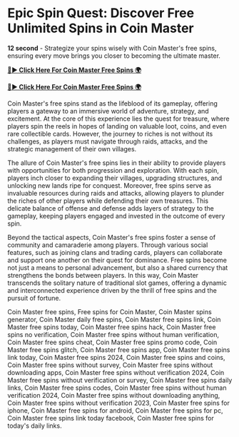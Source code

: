 # Epic Spin Quest: Discover Free Unlimited Spins in Coin Master
**12 second** - Strategize your spins wisely with Coin Master's free spins, ensuring every move brings you closer to becoming the ultimate master.


[**🔴► Click Here For Coin Master Free Spins 🌍**](https://jimaddadel.github.io/Coin)

[**🔴► Click Here For Coin Master Free Spins 🌍**](https://jimaddadel.github.io/Coin)
 
Coin Master's free spins stand as the lifeblood of its gameplay, offering players a gateway to an immersive world of adventure, strategy, and excitement. At the core of this experience lies the quest for treasure, where players spin the reels in hopes of landing on valuable loot, coins, and even rare collectible cards. However, the journey to riches is not without its challenges, as players must navigate through raids, attacks, and the strategic management of their own villages.

The allure of Coin Master's free spins lies in their ability to provide players with opportunities for both progression and exploration. With each spin, players inch closer to expanding their villages, upgrading structures, and unlocking new lands ripe for conquest. Moreover, free spins serve as invaluable resources during raids and attacks, allowing players to plunder the riches of other players while defending their own treasures. This delicate balance of offense and defense adds layers of strategy to the gameplay, keeping players engaged and invested in the outcome of every spin.

Beyond the tactical aspects, Coin Master's free spins foster a sense of community and camaraderie among players. Through various social features, such as joining clans and trading cards, players can collaborate and support one another on their quest for dominance. Free spins become not just a means to personal advancement, but also a shared currency that strengthens the bonds between players. In this way, Coin Master transcends the solitary nature of traditional slot games, offering a dynamic and interconnected experience driven by the thrill of free spins and the pursuit of fortune.

Coin Master free spins, Free spins for Coin Master, Coin Master spins generator, Coin Master daily free spins, Coin Master free spins link, Coin Master free spins today, Coin Master free spins hack, Coin Master free spins no verification, Coin Master free spins without human verification, Coin Master free spins cheat, Coin Master free spins promo code, Coin Master free spins glitch, Coin Master free spins app, Coin Master free spins link today, Coin Master free spins 2024, Coin Master free spins and coins, Coin Master free spins without survey, Coin Master free spins without downloading apps, Coin Master free spins without verification 2024, Coin Master free spins without verification or survey, Coin Master free spins daily links, Coin Master free spins codes, Coin Master free spins without human verification 2024, Coin Master free spins without downloading anything, Coin Master free spins without verification 2023, Coin Master free spins for iphone, Coin Master free spins for android, Coin Master free spins for pc, Coin Master free spins link today facebook, Coin Master free spins for today's daily links.
